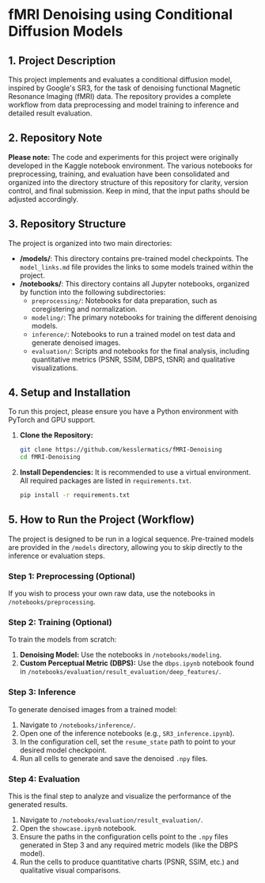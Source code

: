 # fMRI Denoising using Conditional Diffusion Models

## 1. Project Description

This project implements and evaluates a conditional diffusion model, inspired by Google's SR3, for the task of denoising functional Magnetic Resonance Imaging (fMRI) data. The repository provides a complete workflow from data preprocessing and model training to inference and detailed result evaluation.

## 2. Repository Note

**Please note:** The code and experiments for this project were originally developed in the Kaggle notebook environment. The various notebooks for preprocessing, training, and evaluation have been consolidated and organized into the directory structure of this repository for clarity, version control, and final submission.
Keep in mind, that the input paths should be adjusted accordingly.


## 3. Repository Structure

The project is organized into two main directories:

-   **/models/**: This directory contains pre-trained model checkpoints. The `model_links.md` file provides the links to some models trained within the project.
-   **/notebooks/**: This directory contains all Jupyter notebooks, organized by function into the following subdirectories:
    -   `preprocessing/`: Notebooks for data preparation, such as coregistering and normalization.
    -   `modeling/`: The primary notebooks for training the different denoising models.
    -   `inference/`: Notebooks to run a trained model on test data and generate denoised images.
    -   `evaluation/`: Scripts and notebooks for the final analysis, including quantitative metrics (PSNR, SSIM, DBPS, tSNR) and qualitative visualizations.

## 4. Setup and Installation

To run this project, please ensure you have a Python environment with PyTorch and GPU support.

1.  **Clone the Repository:**
    ```bash
    git clone https://github.com/kesslermatics/fMRI-Denoising
    cd fMRI-Denoising
    ```

2.  **Install Dependencies:**
    It is recommended to use a virtual environment. All required packages are listed in `requirements.txt`.
    ```bash
    pip install -r requirements.txt
    ```

## 5. How to Run the Project (Workflow)

The project is designed to be run in a logical sequence. Pre-trained models are provided in the `/models` directory, allowing you to skip directly to the inference or evaluation steps.

### Step 1: Preprocessing (Optional)

If you wish to process your own raw data, use the notebooks in `/notebooks/preprocessing`.

### Step 2: Training (Optional)

To train the models from scratch:
1.  **Denoising Model:** Use the notebooks in `/notebooks/modeling`.
2.  **Custom Perceptual Metric (DBPS):** Use the `dbps.ipynb` notebook found in `/notebooks/evaluation/result_evaluation/deep_features/`.

### Step 3: Inference

To generate denoised images from a trained model:
1.  Navigate to `/notebooks/inference/`.
2.  Open one of the inference notebooks (e.g., `SR3_inference.ipynb`).
3.  In the configuration cell, set the `resume_state` path to point to your desired model checkpoint.
4.  Run all cells to generate and save the denoised `.npy` files.

### Step 4: Evaluation

This is the final step to analyze and visualize the performance of the generated results.
1.  Navigate to `/notebooks/evaluation/result_evaluation/`.
2.  Open the `showcase.ipynb` notebook.
3.  Ensure the paths in the configuration cells point to the `.npy` files generated in Step 3 and any required metric models (like the DBPS model).
4.  Run the cells to produce quantitative charts (PSNR, SSIM, etc.) and qualitative visual comparisons.
